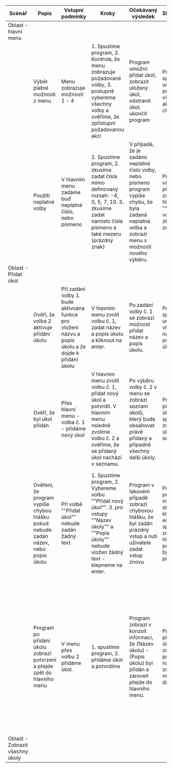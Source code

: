 | Scénář                          | Popis                                                                               | Vstupní podmínky                                                                                     | Kroky                                                                                                                                                       | Očekávaný výsledek                                                                                                                                      | Skutečnost                                                                                              | Stav | Poznámky                                                                                                                                                                                                |
|---------------------------------|-------------------------------------------------------------------------------------|------------------------------------------------------------------------------------------------------|-------------------------------------------------------------------------------------------------------------------------------------------------------------|---------------------------------------------------------------------------------------------------------------------------------------------------------|---------------------------------------------------------------------------------------------------------|------|---------------------------------------------------------------------------------------------------------------------------------------------------------------------------------------------------------|
| Oblast - hlavní menu            |                                                                                     |                                                                                                      |                                                                                                                                                             |                                                                                                                                                         |                                                                                                         |      |                                                                                                                                                                                                         |
|                                 | Výběr platné možnosti z menu                                                        | Menu zobrazuje možnosti 1 - 4                                                                        | 1. Spustíme program, 2. Kontrola, že menu zobrazuje požadované volby, 3. postupně vybereme všechny volby a ověříme, že zpřístupní požadovanou akci          | Program umožní: přidat úkol, zobrazit uložený úkol, odstranit úkol, ukončit program                                                                     | Program správně umožnil provést všechny akce bez chyb                                                   | PASS | Tento scénář ověřuje, že jsou všechny funkce menu zobrazeny a funkční bez chyb. Jedná se o pozitivní scénář.                                                                                            |
|                                 | Použití neplatné volby                                                              | V hlavním menu zadáme buď neplatné číslo, nebo písmeno                                               | 1. Spustíme program, 2. zkusíme zadat čísla mimo definovaný rozsah:  -4, 0, 5, 7, 10.  3. zkusíme zadat namísto čísla písmeno a také mezeru (prázdný znak)  | V případě, že je zadáno neplatné číslo volby, nebo písmeno program vypíše chybu, že byla zadaná neplatná volba a zobrazí menu s možností nového výběru. | Program ve všech případech zobrazil hlášku ""Neplatná volba, zkuste to znovu""                          | PASS | Tento scénář ověřuje, že funguje kontrola nad zadáním neplatné volby, jedná se o scénář negativní a také hraniční.                                                                                      |
| Oblast - Přidat úkol            |                                                                                     |                                                                                                      |                                                                                                                                                             |                                                                                                                                                         |                                                                                                         |      |                                                                                                                                                                                                         |
|                                 | Ověří, že volba 2 aktivuje přidání úkolu                                            | Při zadání volby 1. bude aktivoána funkce pro vložení názvu a popis úkolu a že dojde k přidání úkolu | V hlavním menu zvolit volbu č. 1, zadat název a popis úkolu a kliknout na enter.                                                                            | Po zadání volby č. 1 se zobrazí možnost přidat název a popis úkolu.                                                                                     | Program správně umožnil vložení názvu a popisu úkolu.                                                   | PASS | Tento scénář ověřuje, že se po zadání konkrétní volby aktivuje správná funkce. Jedná se o pozitivní scénář.                                                                                             |
|                                 | Ověří, že byl úkol přidán                                                           | Přes hlavní menu - volba č. 1 - přidáme nový úkol                                                    | V hlavním menu zvolit volbu č. 1, přidat nový úkol a potvrdit. V hlavním menu nsledně zvolíme volbu č. 2 a ověříme, že se přidaný úkol nachází v seznamu.   | Po výběru volby č. 2 v menu se zobrazí seznam úkolů, který bude obsahovat právě přidaný a případně všechny další úkoly.                                 | Program po přidání úkolu správně zobrazil úkol v seznamu.                                               | PASS | Tento scénář ověřuje, že byl úkol opravdu přidán - zobrazuje se v seznamu. Jedná se o pozitvní scénář.                                                                                                  |
|                                 | Ověření, že program vypíše chybou hlášku pokud nebude zadán název, nebo popis úkolu | Při volbě ""Přidat úkol"" nebude zadán žádný text                                                    | 1. Spustíme program, 2. Vybereme volbu ""Přidat nový úkol"". 3. pro vstupy ""Název úkoly"" a ""Popis úkoly"" nebude vložen žádný text -  klepneme na enter. | Program v takovém případě zobrazí chybovou hlášku, že byl zadán prázdný vstup a nutí uživatele zadat vstup znovu                                        | Program při prázdném inputu a stisknutí kláves enter správně zobrazil hlášku, že pole nesmí být prázdná | PASS | Tento scénář ověřuje, že se program zachová správně, pokud se uživatel pokusí zadat prázdný vstup. Jedná se o negativní scénář.                                                                         |
|                                 | Program po přidání úkolu zobrazí  potvrzení a přejde zpět do hlavního menu          | V menu přes volbu 2 přidáme úkol.                                                                    | 1. spustíme program, 2. přidáme úkol a potvrdíme                                                                                                            | Program zobrazí v konzoli informaci, že (Název úkolu) - (Popis úkolu) byl přidán a zároveň přejde do hlavního menu.                                     | Program po přidání úkolu zobrazil potvrzení a následně zobrazil menu pro další výběr.                   | PASS | Tento scénář ověřuje, že se po přidání úkolu zobrazí potvrzení, které záoveň slouží pro uživatele jako kontrola, jaký úkol byl přidán a že přidání úkoly proběhlo úspěšně. Jedná se o pozitivní scénář. |
| Oblast - Zobrazit všechny úkoly |                                                                                     |                                                                                                      |                                                                                                                                                             |                                                                                                                                                         |                                                                                                         |      |                                                                                                                                                                                                         |
